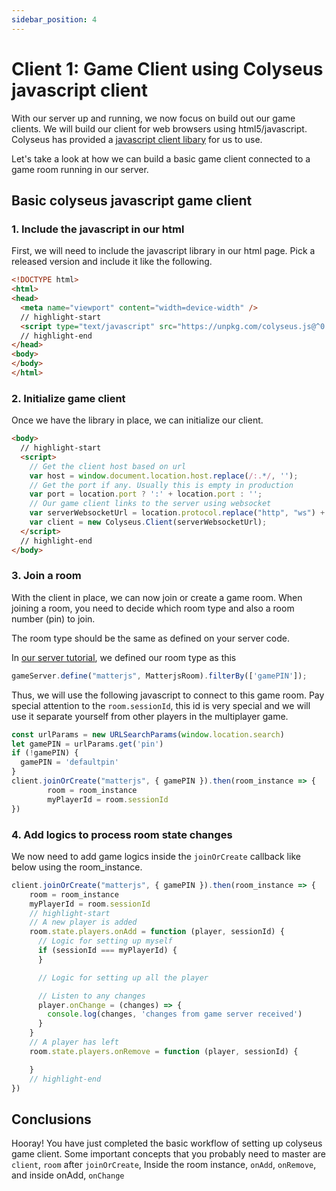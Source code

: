 ```yaml
---
sidebar_position: 4
---
```


# Client 1: Game Client using Colyseus javascript client
With our server up and running, we now focus on build out our game clients. We will build our client for web browsers using html5/javascript.
Colyseus has provided a [javascript client libary](https://docs.colyseus.io/colyseus/getting-started/javascript-client/) for us to use.

Let's take a look at how we can build a basic game client connected to a game room running in our server.

## Basic colyseus javascript game client
### 1. Include the javascript in our html
First, we will need to include the javascript library in our html page. Pick a released version and include it like the following.
```html title="Set up a html page with colyseus javascript included"
<!DOCTYPE html>
<html>
<head>
  <meta name="viewport" content="width=device-width" />
  // highlight-start
  <script type="text/javascript" src="https://unpkg.com/colyseus.js@^0.14.0/dist/colyseus.js"></script>
  // highlight-end
</head>
<body>
</body>
</html>
```

### 2. Initialize game client
Once we have the library in place, we can initialize our client.
```html title="Initialize a game client"
<body>
  // highlight-start
  <script>
    // Get the client host based on url
    var host = window.document.location.host.replace(/:.*/, '');
    // Get the port if any. Usually this is empty in production
    var port = location.port ? ':' + location.port : '';
    // Our game client links to the server using websocket
    var serverWebsocketUrl = location.protocol.replace("http", "ws") + "//" + host + port;
    var client = new Colyseus.Client(serverWebsocketUrl);
  </script>
  // highlight-end
</body>
```

### 3. Join a room
With the client in place, we can now join or create a game room. When joining a room, you need to decide which room type
and also a room number (pin) to join.

The room type should be the same as defined on your server code.

In [our server tutorial](/docs/tutorial-multiple-player/server-colyseus), we defined our room type as this
```js title="server room definition"
gameServer.define("matterjs", MatterjsRoom).filterBy(['gamePIN']);
```

Thus, we will use the following javascript to connect to this game room. Pay special attention to the `room.sessionId`,
this id is very special and we will use it separate yourself from other players in the multiplayer game.

```js title="client room connection"
const urlParams = new URLSearchParams(window.location.search)
let gamePIN = urlParams.get('pin')
if (!gamePIN) {
  gamePIN = 'defaultpin'
}
client.joinOrCreate("matterjs", { gamePIN }).then(room_instance => {
        room = room_instance
        myPlayerId = room.sessionId
})
```

### 4. Add logics to process room state changes
We now need to add game logics inside the `joinOrCreate` callback like below using the room_instance.
``` js title="Game logic inside room instance"
client.joinOrCreate("matterjs", { gamePIN }).then(room_instance => {
    room = room_instance
    myPlayerId = room.sessionId
    // highlight-start
    // A new player is added
    room.state.players.onAdd = function (player, sessionId) {
      // Logic for setting up myself
      if (sessionId === myPlayerId) {
      }

      // Logic for setting up all the player

      // Listen to any changes
      player.onChange = (changes) => {
        console.log(changes, 'changes from game server received')
      }
    }
    // A player has left
    room.state.players.onRemove = function (player, sessionId) {

    }
    // highlight-end
})

```

## Conclusions
Hooray! You have just completed the basic workflow of setting up colyseus game client.
Some important concepts that you probably need to master are `client`, `room` after `joinOrCreate`,
Inside the room instance, `onAdd`, `onRemove`, and inside onAdd, `onChange`